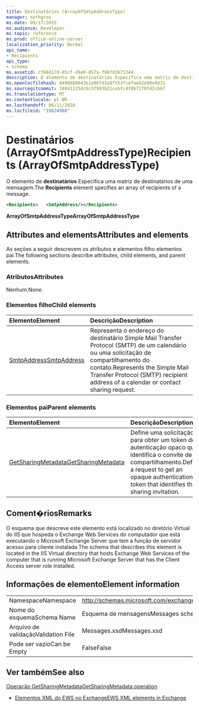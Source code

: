 ```yaml
---
title: Destinatários (ArrayOfSmtpAddressType)
manager: sethgros
ms.date: 09/17/2015
ms.audience: Developer
ms.topic: reference
ms.prod: office-online-server
localization_priority: Normal
api_name:
- Recipients
api_type:
- schema
ms.assetid: cf68417d-85cf-49e0-857a-f987d3675344
description: O elemento de destinatários Especifica uma matriz de destinatários de uma mensagem.
ms.openlocfilehash: 8490988043b1e06fd3a8f553fcefaeb2e90e9d31
ms.sourcegitcommit: 34041125dc8c5f993b21cebfc4f8b72f0fd2cb6f
ms.translationtype: MT
ms.contentlocale: pt-BR
ms.lasthandoff: 06/11/2018
ms.locfileid: "19824988"
---
```

# <a name="recipients-arrayofsmtpaddresstype"></a><span data-ttu-id="30dd0-103">Destinatários (ArrayOfSmtpAddressType)</span><span class="sxs-lookup"><span data-stu-id="30dd0-103">Recipients (ArrayOfSmtpAddressType)</span></span>

<span data-ttu-id="30dd0-104">O elemento de **destinatários** Especifica uma matriz de destinatários de uma mensagem.</span><span class="sxs-lookup"><span data-stu-id="30dd0-104">The **Recipients** element specifies an array of recipients of a message.</span></span> 
  
```xml
<Recipients>   <SmtpAddress/></Recipients>
```

 <span data-ttu-id="30dd0-105">**ArrayOfSmtpAddressType**</span><span class="sxs-lookup"><span data-stu-id="30dd0-105">**ArrayOfSmtpAddressType**</span></span>
## <a name="attributes-and-elements"></a><span data-ttu-id="30dd0-106">Attributes and elements</span><span class="sxs-lookup"><span data-stu-id="30dd0-106">Attributes and elements</span></span>

<span data-ttu-id="30dd0-107">As seções a seguir descrevem os atributos e elementos filho elementos pai.</span><span class="sxs-lookup"><span data-stu-id="30dd0-107">The following sections describe attributes, child elements, and parent elements.</span></span>
  
### <a name="attributes"></a><span data-ttu-id="30dd0-108">Atributos</span><span class="sxs-lookup"><span data-stu-id="30dd0-108">Attributes</span></span>

<span data-ttu-id="30dd0-109">Nenhum.</span><span class="sxs-lookup"><span data-stu-id="30dd0-109">None.</span></span>
  
### <a name="child-elements"></a><span data-ttu-id="30dd0-110">Elementos filho</span><span class="sxs-lookup"><span data-stu-id="30dd0-110">Child elements</span></span>

|<span data-ttu-id="30dd0-111">**Elemento**</span><span class="sxs-lookup"><span data-stu-id="30dd0-111">**Element**</span></span>|<span data-ttu-id="30dd0-112">**Descrição**</span><span class="sxs-lookup"><span data-stu-id="30dd0-112">**Description**</span></span>|
|:-----|:-----|
|[<span data-ttu-id="30dd0-113">SmtpAddress</span><span class="sxs-lookup"><span data-stu-id="30dd0-113">SmtpAddress</span></span>](smtpaddress.md) <br/> |<span data-ttu-id="30dd0-114">Representa o endereço do destinatário Simple Mail Transfer Protocol (SMTP) de um calendário ou uma solicitação de compartilhamento do contato.</span><span class="sxs-lookup"><span data-stu-id="30dd0-114">Represents the Simple Mail Transfer Protocol (SMTP) recipient address of a calendar or contact sharing request.</span></span>  <br/> |
   
### <a name="parent-elements"></a><span data-ttu-id="30dd0-115">Elementos pai</span><span class="sxs-lookup"><span data-stu-id="30dd0-115">Parent elements</span></span>

|<span data-ttu-id="30dd0-116">**Elemento**</span><span class="sxs-lookup"><span data-stu-id="30dd0-116">**Element**</span></span>|<span data-ttu-id="30dd0-117">**Descrição**</span><span class="sxs-lookup"><span data-stu-id="30dd0-117">**Description**</span></span>|
|:-----|:-----|
|[<span data-ttu-id="30dd0-118">GetSharingMetadata</span><span class="sxs-lookup"><span data-stu-id="30dd0-118">GetSharingMetadata</span></span>](getsharingmetadata.md) <br/> |<span data-ttu-id="30dd0-119">Define uma solicitação para obter um token de autenticação opaco que identifica o convite de compartilhamento.</span><span class="sxs-lookup"><span data-stu-id="30dd0-119">Defines a request to get an opaque authentication token that identifies the sharing invitation.</span></span>  <br/> |
   
## <a name="remarks"></a><span data-ttu-id="30dd0-120">Coment�rios</span><span class="sxs-lookup"><span data-stu-id="30dd0-120">Remarks</span></span>

<span data-ttu-id="30dd0-121">O esquema que descreve este elemento está localizado no diretório Virtual do IIS que hospeda o Exchange Web Services do computador que está executando o Microsoft Exchange Server que tem a função de servidor acesso para cliente instalada.</span><span class="sxs-lookup"><span data-stu-id="30dd0-121">The schema that describes this element is located in the IIS Virtual directory that hosts Exchange Web Services of the computer that is running Microsoft Exchange Server that has the Client Access server role installed.</span></span>
  
## <a name="element-information"></a><span data-ttu-id="30dd0-122">Informações de elemento</span><span class="sxs-lookup"><span data-stu-id="30dd0-122">Element information</span></span>

|||
|:-----|:-----|
|<span data-ttu-id="30dd0-123">Namespace</span><span class="sxs-lookup"><span data-stu-id="30dd0-123">Namespace</span></span>  <br/> |http://schemas.microsoft.com/exchange/services/2006/messages  <br/> |
|<span data-ttu-id="30dd0-124">Nome do esquema</span><span class="sxs-lookup"><span data-stu-id="30dd0-124">Schema Name</span></span>  <br/> |<span data-ttu-id="30dd0-125">Esquema de mensagens</span><span class="sxs-lookup"><span data-stu-id="30dd0-125">Messages schema</span></span>  <br/> |
|<span data-ttu-id="30dd0-126">Arquivo de validação</span><span class="sxs-lookup"><span data-stu-id="30dd0-126">Validation File</span></span>  <br/> |<span data-ttu-id="30dd0-127">Messages.xsd</span><span class="sxs-lookup"><span data-stu-id="30dd0-127">Messages.xsd</span></span>  <br/> |
|<span data-ttu-id="30dd0-128">Pode ser vazio</span><span class="sxs-lookup"><span data-stu-id="30dd0-128">Can be Empty</span></span>  <br/> |<span data-ttu-id="30dd0-129">False</span><span class="sxs-lookup"><span data-stu-id="30dd0-129">False</span></span>  <br/> |
   
## <a name="see-also"></a><span data-ttu-id="30dd0-130">Ver também</span><span class="sxs-lookup"><span data-stu-id="30dd0-130">See also</span></span>



[<span data-ttu-id="30dd0-131">Operação GetSharingMetadata</span><span class="sxs-lookup"><span data-stu-id="30dd0-131">GetSharingMetadata operation</span></span>](getsharingmetadata-operation.md)


- [<span data-ttu-id="30dd0-132">Elementos XML do EWS no Exchange</span><span class="sxs-lookup"><span data-stu-id="30dd0-132">EWS XML elements in Exchange</span></span>](ews-xml-elements-in-exchange.md)

